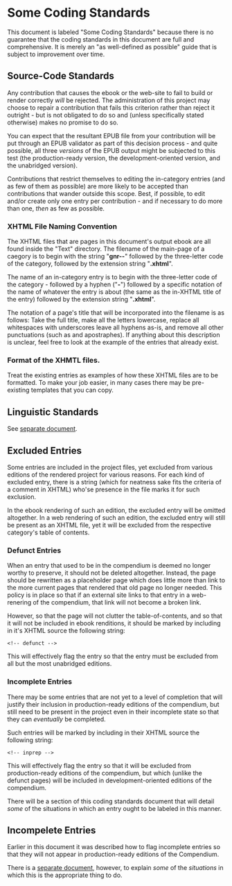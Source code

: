 # Some Coding Standards

This document is labeled "Some Coding Standards" because
there is no guarantee that the coding standards in this
document are full and comprehensive. It is merely an
"as well\-defined as possible" guide that is subject to
improvement over time.

## Source\-Code Standards

Any contribution that causes the ebook or the web\-site
to fail to build or render correctly _will_ be rejected.
The administration of this project may choose to repair
a contribution that fails this criterion rather than
reject it outright \- but is not obligated to do so
and (unless specifically stated otherwise) makes
no promise to do so.

You can expect that the resultant EPUB file from
your contribution will be put through an EPUB validator
as part of this decision process \-
and quite possible, all three _versions_ of the
EPUB output might be subjected to this test
(the production-ready version, the development-oriented
version, and the unabridged version).

Contributions that restrict themselves to editing
the in-category entries (and as few of them as possible)
are more likely to be accepted than contributions that
wander outside this scope. Best, if possible, to edit
and/or create only one entry per contribution - and
if necessary to do more than one, _then_ as few as
possible.

### XHTML File Naming Convention

The XHTML files that are pages in this document's
output ebook are all found inside the "Text" directory.
The filename of the main-page of a caegory is to begin
with the string "__gnr\-\-__" followed by the three-letter
code of the category, followed by the extension string "__.xhtml__".

The name of an in-category entry is to begin with the three-letter
code of the category - followed by a hyphen ("__\-__") followed
by a specific notation of the name of whatever the entry is about
(the same as the in\-XHTML title of the entry) followed
by the extension string "__.xhtml__".

The notation of a page's title that will be incorporated into
the filename is as follows: Take the full title, make all
the letters lowercase, replace all whitespaces with underscores
leave all hyphens as-is,
and remove all other punctuations (such as and apostraphes).
If anything about this description is unclear, feel free to
look at the example of the entries that already exist.

### Format of the XHMTL files.

Treat the existing entries as examples of how these XHTML
files are to be formatted.
To make your job easier, in many cases there may be
pre-existing templates that you can copy.

## Linguistic Standards

See [separate document](linguistic-standards.md).

## Excluded Entries

Some entries are included in the project files,
yet excluded from various editions of the
rendered project for various reasons.
For each kind of excluded entry, there is a string
(which for neatness sake fits the criteria of
a comment in XHTML) who'se presence in the file
marks it for such exclusion.

In the ebook rendering of such an edition, the
excluded entry will be omitted altogether.
In a web rendering of such an edition,
the excluded entry will still be present
as an XHTML file, yet it will be excluded
from the respective category's table of contents.

### Defunct Entries

When an entry that used to be in
the compendium is deemed no longer
worthy to preserve, it should not be
deleted altogether.
Instead, the page should be rewritten
as a placeholder page which does
little more than link to the more current
pages that rendered that old page no longer
needed.
This policy is in place so that if an
external site links to that entry in a
web-renering of the compendium, that link
will not become a broken link.

However, so that the page will not clutter
the table-of-contents, and so that it will
not be included in ebook renditions, it should
be marked by including in it's XHTML source
the following string:

    <!-- defunct -->

This will effectively flag the entry
so that the entry must be
excluded from all but the most unabridged editions.

### Incomplete Entries

There may be some entries that are not yet
to a level of completion that will justify
their inclusion in production-ready
editions of the compendium, but still
need to be present in the project even
in their incomplete state so that they
can _eventually_ be completed.

Such entries will be marked by including in
their XHTML source the following string:

    <!-- inprep -->

This will effectively flag the entry so that
it will be excluded from production-ready editions
of the compendium, but which (unlike the defunct pages)
will be included in development-oriented editions of
the compendium.

There will be a section of this coding standards
document that will detail _some_ of the situations
in which an entry ought to be labeled in this manner.

## Incompelete Entries

Earlier in this document it was described how to
flag incomplete entries so that they will not appear
in production-ready editions of the Compendium.

There is a [separate document](incomplete-entries.md), however,
to explain _some_ of the _situations_
in which this is the appropriate thing to do.



